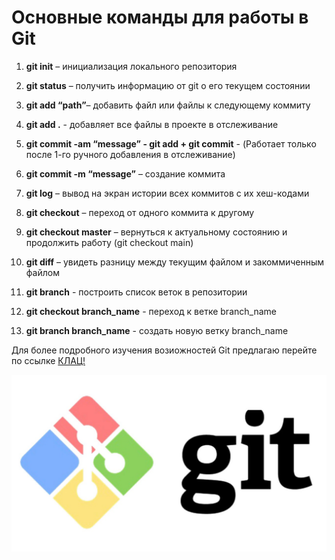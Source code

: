 # **Основные команды для работы в Git** #

1. **git init** – инициализация локального репозитория

2. **git status** – получить информацию от git о его текущем состоянии

3. **git add “path”**– добавить файл или файлы к следующему коммиту

4. **git add .**  - добавляет все файлы в проекте в отслеживание

5. **git commit -am “message” - git add + git commit** -  (Работает только после 1-го ручного добавления в отслеживание)

6. **git commit -m “message”** – создание коммита

7. **git log** – вывод на экран истории всех коммитов с их хеш-кодами

8. **git checkout** – переход от одного коммита к другому

9. **git checkout master** – вернуться к актуальному состоянию и продолжить работу (git checkout main)

10. **git diff** – увидеть разницу между текущим файлом и закоммиченным файлом

11. **git branch** - построить список веток в репозитории

12. **git checkout branch_name** - переход к ветке branch_name

13. **git branch branch_name** - создать новую ветку branch_name 

Для более подробного изучения возиожностей Git предлагаю перейте по ссылке [КЛАЦ!](https://habr.com/ru/articles/541258/)

![git_picture](git.jpg)



